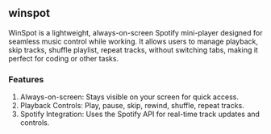 ## winspot
WinSpot is a lightweight, always-on-screen Spotify mini-player designed for seamless music control while working. It allows users to manage playback, skip tracks, shuffle playlist, repeat tracks, without switching tabs, making it perfect for coding or other tasks.

### Features
1) Always-on-screen: Stays visible on your screen for quick access.
2) Playback Controls: Play, pause, skip, rewind, shuffle, repeat tracks.
3) Spotify Integration: Uses the Spotify API for real-time track updates and controls.
